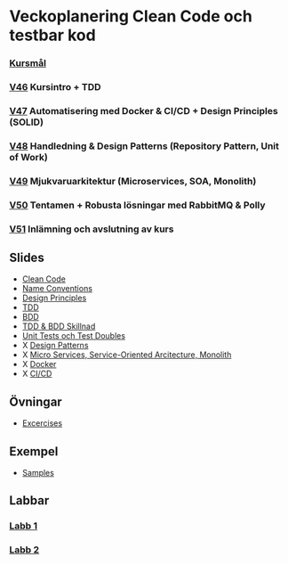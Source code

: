 # Veckoplanering Clean Code och testbar kod

### [Kursmål](./assets/CleanCode-NET23/course-goals.md)

### [V46](./assets/CleanCode-NET23/agenda/V46.md) Kursintro + TDD

### [V47](./assets/CleanCode-NET23/agenda/V47.md) Automatisering med Docker & CI/CD + Design Principles (SOLID)

### [V48](./assets/CleanCode-NET23/agenda/V48.md) Handledning & Design Patterns (Repository Pattern, Unit of Work)

### [V49](./assets/CleanCode-NET23/agenda/V49.md) Mjukvaruarkitektur (Microservices, SOA, Monolith)

### [V50](./assets/CleanCode-NET23/agenda/V50.md) Tentamen + Robusta lösningar med RabbitMQ & Polly

### [V51](./assets/CleanCode-NET23/agenda/V51.md) Inlämning och avslutning av kurs

## Slides

* [Clean Code](./assets/CleanCode-NET23/lectures/pdf/0-clean-code.pdf)
* [Name Conventions](./assets/CleanCode-NET23/lectures/pdf/1-name-conventions.pdf)
* [Design Principles](./assets/CleanCode-NET23/lectures/pdf/2-design-principles.pdf)
* [TDD](./assets/CleanCode-NET23/lectures/pdf/3-tdd.pdf)
* [BDD](./assets/SCleanCode-NET23/lectures/pdf/3-bdd.pdf)
* [TDD & BDD Skillnad](./assets/CleanCode-NET23/lectures/pdf/3-diff-tdd-bdd.pdf)
* [Unit Tests och Test Doubles](./assets/CleanCode-NET23/lectures/previous%20material/Unit%20Tests%20och%20Test%20Doubles.pdf)
* X [Design Patterns](./assets/CleanCode-NET23/lectures/pdf/4-design-patterns.pdf)
* X [Micro Services, Service-Oriented Arcitecture, Monolith](./assets/CleanCode-NET23/lectures/pdf/5-micro-services-soa.pdf)
* X [Docker](./assets/CleanCode-NET23/lectures/pdf/6-docker.pdf)
* X [CI/CD](./assets/CleanCode-NET23/lectures/pdf/7-ci-cd.pdf)

## Övningar

* [Excercises](./assets/CleanCode-NET23/exercises/)

## Exempel

* [Samples](./assets/Samples/)

## Labbar

### [Labb 1](./assets/CleanCode-NET23/labs/labb-1.md)
### [Labb 2](./assets/CleanCode-NET23/labs/labb-2.md)
